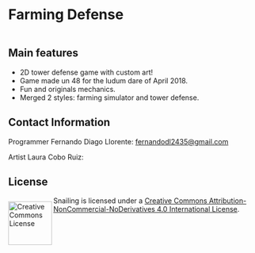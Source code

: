 # Farming Defense

![]()

## Main features
* 2D tower defense game with custom art!
* Game made un 48 for the ludum dare of April 2018.
* Fun and originals mechanics.
* Merged 2 styles: farming simulator and tower defense.

## Contact Information
Programmer Fernando Diago Llorente: fernandodl2435@gmail.com

Artist Laura Cobo Ruiz: 

## License

<img alt="Creative Commons License" align="left" src="https://i.creativecommons.org/l/by-nc-nd/4.0/88x31.png" width=88 vspace="10"/></a>
Snailing is licensed under a [Creative Commons Attribution-NonCommercial-NoDerivatives 4.0 International License](https://creativecommons.org/licenses/by-nc-nd/4.0/).
